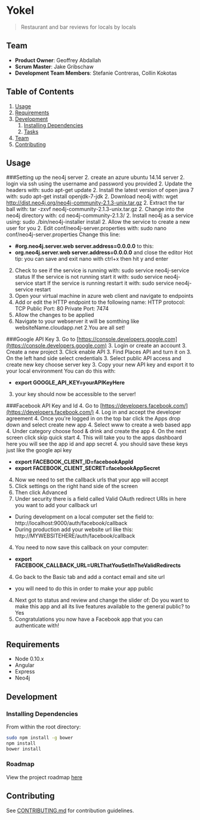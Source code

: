 
# Yokel

>Restaurant and bar reviews for locals by locals

## Team

  - __Product Owner__:  Geoffrey Abdallah
  - __Scrum Master__: Jake Gribschaw
  - __Development Team Members__: Stefanie Contreras, Collin Kokotas

## Table of Contents

1. [Usage](#Usage)
1. [Requirements](#requirements)
1. [Development](#development)
    1. [Installing Dependencies](#installing-dependencies)
    1. [Tasks](#tasks)
1. [Team](#team)
1. [Contributing](#contributing)

## Usage
###Setting up the neo4j server
2. create an azure ubuntu 14.14 server
2. login via ssh using the username and password you provided
2. Update the headers with: sudo apt-get update
2. Install the latest version of open java 7 with:
sudo apt-get install openjdk-7-jdk
2. Download neo4j with:
wget http://dist.neo4j.org/neo4j-community-2.1.3-unix.tar.gz
2. Extract the tar ball with: tar -zxvf neo4j-community-2.1.3-unix.tar.gz
2. Change into the neo4j directory with: cd neo4j-community-2.1.3/
2. Install neo4j as a service using: sudo ./bin/neo4j-installer install
2. Allow the service to create a new user for you
2. Edit conf/neo4j-server.properties with:
sudo nano conf/neo4j-server.properties
Change this line:
* **\#org.neo4j.server.web server.address=0.0.0.0**
to this:
* **org.neo4j.server.web server.address=0.0.0.0**
and close the editor
  Hot tip: you can save and exit nano with ctrl+x then hit y and enter
2. Check to see if the service is running with:
sudo service neo4j-service status
If the service is not running start it with:
sudo service neo4j-service start
If the service is running restart it with:
sudo service neo4j-service restart
2. Open your virtual machine in azure web client and navigate to endpoints
2. Add or edit the HTTP endpoint to the following
name: HTTP
protocol: TCP
Public Port: 80
Private Port: 7474
2. Allow the changes to be applied
2. Navigate to your webserver it will be somthing like websiteName.cloudapp.net
2.You are all set!

###Google API Key
3. Go to [https://console.developers.google.com](https://console.developers.google.com)
3. Login or create an account
3. Create a new project
3. Click enable API
3. Find Places API and turn it on
3. On the left hand side select credentials
3. Select public API access and create new key choose server key
3. Copy your new API key and export it to your local environment
You can do this with:
  * **export GOOGLE_API_KEY=yourAPIKeyHere**
3. your key should now be accessible to the server!

###Facebook API Key and Id
4. Go to [https://developers.facebook.com/](https://developers.facebook.com/)
4. Log in and accept the developer agreement
4. Once you're logged in on the top bar click the Apps drop down and select create new app
4. Select www to create a web based app
4. Under category choose food & drink and create the app
4. On the next screen click skip quick start
4. This will take you to the apps dashboard here you will see the app id and app secret
4. you should save these keys just like the google api key
   * **export FACEBOOK_CLIENT_ID=facebookAppId**
   * **export FACEBOOK_CLIENT_SECRET=facebookAppSecret**
4. Now we need to set the callback urls that your app will accept
4. Click settings on the right hand side of the screen
4. Then click Advanced
4. Under security there is a field called Valid OAuth redirect URIs in here you want to add your callback url
  * During development on a local computer set the field to: http://localhost:9000/auth/facebook/callback
  * During production add your website url like this: http://MYWEBSITEHERE/auth/facebook/callback
4. You need to now save this callback on your computer:
  * **export FACEBOOK_CALLBACK_URL=URLThatYouSetInTheValidRedirects**
4. Go back to the Basic tab and add a contact email and site url
  * you will need to do this in order to make your app public
4. Next got to status and review and change the slider of: Do you want to make this app and all its live features available to the general public? to Yes
4. Congratulations you now have a Facebook app that you can authenticate with!

## Requirements

- Node 0.10.x
- Angular
- Express
- Neo4j

## Development

### Installing Dependencies

From within the root directory:

```sh
sudo npm install -g bower
npm install
bower install
```

### Roadmap

View the project roadmap [here](LINK_TO_PROJECT_ISSUES)

## Contributing

See [CONTRIBUTING.md](CONTRIBUTING.md) for contribution guidelines.
